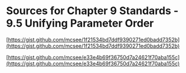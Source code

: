 # Sources for Chapter 9 Standards - 9.5 Unifying Parameter Order


[https://gist.github.com/mcsee/1f21534bd7ddf9390271ed0badd7352b](https://gist.github.com/mcsee/1f21534bd7ddf9390271ed0badd7352b)

[https://gist.github.com/mcsee/e33e4b69f36750d7a24621f70aba155c](https://gist.github.com/mcsee/e33e4b69f36750d7a24621f70aba155c)